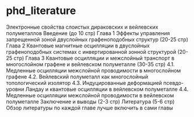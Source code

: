 # phd_literature

Электронные свойства слоистых дираковских и вейлевских
полуметаллов
Введение (до 10 стр)
Глава 1 Эффекты управления запрещенной зоной двуслойных графеноподобных
структур (20-25 стр)
Глава 2 Квантовые магнитные осцилляции в двуслойных графеноподобных
системах с инвертированной зонной структурой (20-25 стр)
Глава 3 Квантовые осцилляции и межслойный транспорт в многослойном графене
и вейлевском полуметалле (30-35 стр)
4.1. Медленные осцилляции межслойной проводимости в многослойном графене
4.2. Вейлевский полуметалл как многослойный топологический изолятор
4.3. Индуцированные деформацией псевдо-уровни Ландау и квантовые осцилляции в
вейлевском полуметалле
4.4. Медленные осцилляции межслойной проводимости в вейлевском полуметалле
Заключение и выводы (2-3 стр)
Литература (5-6 стр)
Обзор литературы по каждой главе лучше включить в сами главы
